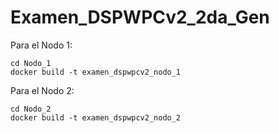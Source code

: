 # Examen_DSPWPCv2_2da_Gen
Para el Nodo 1:<br />
  ```
  cd Nodo_1
  docker build -t examen_dspwpcv2_nodo_1
  ```
Para el Nodo 2:<br />
  ```
  cd Nodo_2
  docker build -t examen_dspwpcv2_nodo_2
  ```
